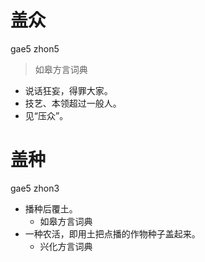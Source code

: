 # 盖众
gae5 zhon5
> 如皋方言词典
- 说话狂妄，得罪大家。
- 技艺、本领超过一般人。
- 见“压众”。





# 盖种
gae5 zhon3
+ 播种后覆土。
  * 如皋方言词典
+ 一种农活，即用土把点播的作物种子盖起来。
  * 兴化方言词典
